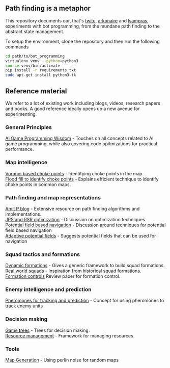 ## Path finding is a metaphor
This repository documents our, that's [twitu](https://github.com/twitu), [arkonaire](https://github.com/arkonaire) and [lsampras](https://github.com/lsampras), experiments with bot programming, from the mundane path finding to the abstract state management.

To setup the environment, clone the repository and then run the following commands
```bash
cd path/to/bot_programming
virtualenv venv --python=python3
source venv/bin/activate
pip install -r requirements.txt
sudo apt-get install python3-tk
```

## Reference material
We refer to a lot of existing work including blogs, videos, research papers and books. A good reference ideally opens up a new avenue for experimenting.

### General Principles
[AI Game Programming Wisdom](https://drive.google.com/open?id=1zQ0Cm7DoT7rmo8Y9w4P0LAWYKY9HXZq9) - Touches on all concepts related to AI game programming, while also covering code opitmizations for practical performance.

### Map intelligence
[Voronoi based choke points](https://drive.google.com/open?id=1Tf41Yi77pA7Neay5EWu_PJChCow1l0Gw) - Identifying choke points in the map.  
[Flood fill to identify choke points](https://drive.google.com/open?id=1Gt7yd1y8lKUhlhV54y9M6b5ApfZSC6Pt) - Explains efficient technique to identify choke points in common maps.  

### Path finding and map representations
[Amit P blog](http://theory.stanford.edu/~amitp/GameProgramming/) - Extensive resource on path finding algorithms and implementations.  
[JPS and RSR optimization](https://harablog.wordpress.com/2011/08/26/fast-pathfinding-via-symmetry-breaking/) - Discussion on optimization techniques  
[Potential field based navigation](https://drive.google.com/open?id=1lW9zldi-tU46gca_OQ2OBeeFpWjJh0VB) - Discussion around techniques for potential field based navigation  
[Adaptive potential fields](https://drive.google.com/open?id=1I5ZZJJPl0h8WRBpAk9--KQUMNkdMPlbN) - Suggests potential fields that can be used for navigation  

### Squad tactics and formations
[Dynamic formations](https://drive.google.com/open?id=1aSlsK2X3IXli16IOhduAAX-XkciGpLYP) - Gives a generic framework to build squad formations.  
[Real world squads](https://youtu.be/-rKRt5zVZgw) - Inspiration from historical squad formations.  
[Formation controls](https://www.mdpi.com/2218-6581/7/4/67/htm) Review paper for formation control.  

### Enemy intelligence and prediction
[Pheromones for tracking and prediction](https://drive.google.com/open?id=1ykFoo6yHyXDLIp0Uf3Quu2GSBWiZJ31r) - Concept for using pheromones to track enemy units

### Decision making
[Game trees](https://drive.google.com/open?id=1ZEjRgJ6d2dAKhxyUgO6T58KRATf_4zNy) - Trees for decision making.  
[Resource management](https://drive.google.com/open?id=159NNyEcaQbe9by84EiogYNMinCOJuhPW) - Framework for managing resources.  

### Tools
[Map Generation](http://devmag.org.za/2009/04/25/perlin-noise/) - Using perlin noise for random maps
